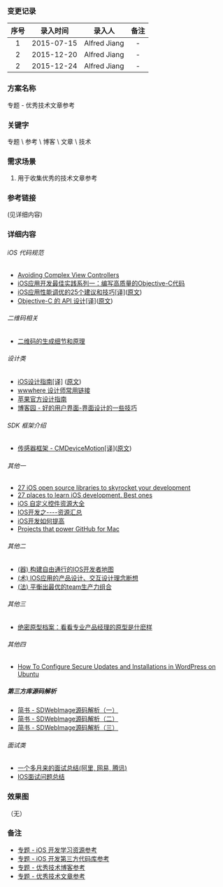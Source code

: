 ### 变更记录

| 序号 | 录入时间 | 录入人 | 备注 |
|:--------:|:--------:|:--------:|:--------:|
| 1 | 2015-07-15 | Alfred Jiang | - |
| 2 | 2015-12-20 | Alfred Jiang | - |
| 2 | 2015-12-24 | Alfred Jiang | - |

### 方案名称

专题 - 优秀技术文章参考

### 关键字

专题 \ 参考 \ 博客 \ 文章 \ 技术

### 需求场景

1. 用于收集优秀的技术文章参考

### 参考链接
(见详细内容)

### 详细内容

###### iOS 代码规范

* [Avoiding Complex View Controllers](http://stablekernel.com/blog/avoiding-complex-view-controller/)
* [iOS应用开发最佳实践系列一：编写高质量的Objective-C代码](http://www.cnblogs.com/xdream86/p/3309345.html)
* [iOS应用性能调优的25个建议和技巧[译]](http://www.cocoachina.com/ios/20150408/11501.html)([原文](http://www.marcelofabri.com/))
* [Objective-C 的 API 设计[译]](http://www.oschina.net/translate/objective-c-api-design)([原文](http://mattgemmell.com/api-design/))

###### 二维码相关

* [二维码的生成细节和原理](http://coolshell.cn/articles/10590.html#jtss-tsina)

###### 设计类

* [iOS设计指南[译]](http://www.ui.cn/detail/32167.html)   ([原文](http://iosdesign.ivomynttinen.com/))
* [wwwhere 设计师常用链接](http://wwwhere.io/) 
* [苹果官方设计指南](https://developer.apple.com/design/)
* [博客园 - 好的用户界面-界面设计的一些技巧](http://www.cnblogs.com/Wayou/p/goodui.html)

###### SDK 框架介绍

* [传感器框架 - CMDeviceMotion[译]](http://segmentfault.com/a/1190000002400742)([原文](http://nshipster.com/cmdevicemotion/))

###### 其他一

* [27 iOS open source libraries to skyrocket your development](https://medium.com/app-coder-io/27-ios-open-source-libraries-to-skyrocket-your-development-301b67d3124c#.omwa6i3pm)
* [27 places to learn iOS development. Best ones](https://medium.com/app-coder-io/27-places-to-learn-ios-development-best-ones-b1bcfb48efab#.s4mlko7lm)
* [iOS 自定义控件资源大全](http://www.77exception.com/mobiledevelop/ios/8050.html)
* [IOS开发之----资源汇总](http://blog.sina.com.cn/s/blog_71715bf801018v6f.html)
* [iOS开发如何提高](http://blog.devtang.com/blog/2014/07/27/ios-levelup-tips/)
* [Projects that power GitHub for Mac](https://github.com/showcases/projects-that-power-github-for-mac)

###### 其他二

* [(器) 构建自由通行的IOS开发者地图](http://www.cnblogs.com/limbo0312/archive/2012/05/04/2483171.html)
* [(术) IOS应用的产品设计、交互设计理念断想](http://www.cnblogs.com/limbo0312/archive/2012/05/06/2486550.html)
* [(法) 平衡出最优的team生产力组合](http://www.cnblogs.com/limbo0312/archive/2012/05/05/2484806.html)

###### 其他三

* [绝密原型档案：看看专业产品经理的原型是什麽样](http://www.woshipm.com/rp/149653.html)

###### 其他四

* [How To Configure Secure Updates and Installations in WordPress on Ubuntu](https://www.digitalocean.com/community/tutorials/how-to-configure-secure-updates-and-installations-in-wordpress-on-ubuntu)

##### 第三方库源码解析

* [简书 - SDWebImage源码解析（一）](http://www.jianshu.com/p/76614766b2ea)
* [简书 - SDWebImage源码解析（二）](http://www.jianshu.com/p/c0465af76c88)
* [简书 - SDWebImage源码解析（三）](http://www.jianshu.com/p/8bd854fe2c65)

###### 面试类

* [一个多月来的面试总结(阿里, 网易, 腾讯)](http://blog.csdn.net/hitwhylz/article/details/45271585#comments)
* [IOS面试问题总结](http://blog.csdn.net/pingchangtan367/article/details/16824281)

### 效果图
（无）

### 备注

* [专题 - iOS 开发学习资源参考](Note_00018_20151221.md)
* [专题 - iOS 开发第三方代码库参考](Note_00019_20151221.md)
* [专题 - 优秀技术博客参考](Note_00015_20151220.md)
* [专题 - 优秀技术文章参考](Note_00014_20151220.md)
